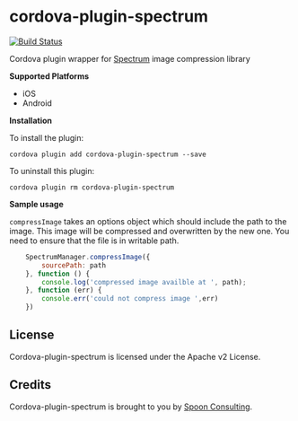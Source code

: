 
# cordova-plugin-spectrum
[![Build Status](https://travis-ci.org/spoonconsulting/cordova-plugin-spectrum.svg?branch=master)](https://travis-ci.org/spoonconsulting/cordova-plugin-spectrum)

Cordova plugin wrapper for [Spectrum](https://libspectrum.io/) image compression library

**Supported Platforms**
- iOS
- Android


**Installation**

To install the plugin:

```
cordova plugin add cordova-plugin-spectrum --save
```

To uninstall this plugin:
```
cordova plugin rm cordova-plugin-spectrum
```

**Sample usage**

`compressImage` takes an options object which should include the path to the image. This image will be compressed and overwritten by the new one.
You need to ensure that the file is in writable path.
```javascript
    SpectrumManager.compressImage({
        sourcePath: path
    }, function () {
        console.log('compressed image availble at ', path);
    }, function (err) {
        console.err('could not compress image ',err)
    })
```
## License
Cordova-plugin-spectrum is licensed under the Apache v2 License.

## Credits
Cordova-plugin-spectrum is brought to you by [Spoon Consulting](http://www.spoonconsulting.com/).
